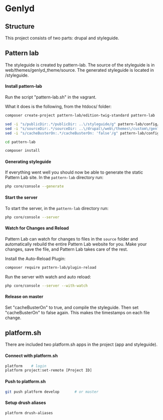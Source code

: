 # Genlyd

## Structure

This project consists of two parts: drupal and styleguide. 

## Pattern lab

The styleguide is created by pattern-lab. The source of the styleguide is in web/themes/genlyd_theme/source.
The generated styleguide is located in /styleguide.

#### Install pattern-lab

Run the script "pattern-lab.sh" in the vagrant.

What it does is the following, from the htdocs/ folder:

```sh
composer create-project pattern-lab/edition-twig-standard pattern-lab

sed -i "s/publicDir:.*/publicDir: ..\/styleguide/g" pattern-lab/config/config.yml
sed -i "s/sourceDir:.*/sourceDir: ..\/drupal\/web\/themes\/custom\/genlyd_theme\/source/g" pattern-lab/config/config.yml
sed -i "s/cacheBusterOn:.*/cacheBusterOn: 'false'/g" pattern-lab/config/config.yml

cd pattern-lab

composer install
```

#### Generating styleguide

If everything went well you should now be able to generate the static Pattern Lab site. In the `pattern-lab` directory run:

```sh
php core/console --generate
```

#### Start the server

To start the server, in the `pattern-lab` directory run:

```sh
php core/console --server
```

#### Watch for Changes and Reload

Pattern Lab can watch for changes to files in the `source` folder and automatically rebuild the entire Pattern Lab 
website for you. Make your changes, save the file, and Pattern Lab takes care of the rest.

Install the Auto-Reload Plugin:

```sh
composer require pattern-lab/plugin-reload
```

Run the server with watch and auto reload:

```sh
php core/console --server --with-watch
```

#### Release on master

Set "cacheBusterOn" to true, and compile the styleguide. Then set "cacheBusterOn" to false again. 
This makes the timestamps on each file change.

## platform.sh

There are included two platform.sh apps in the project (app and styleguide).

#### Connect with platform.sh

```sh
platform    # login
platform project:set-remote [Project ID]
```

#### Push to platform.sh

```sh
git push platform develop       # or master
```

#### Setup drush aliases

```sh
platform drush-aliases
```
